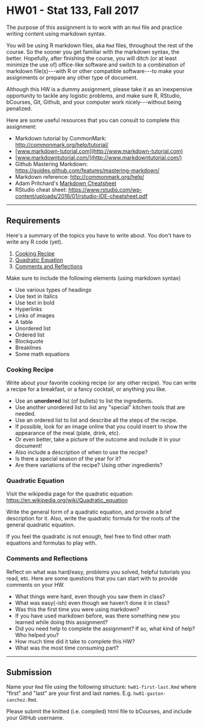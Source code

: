 HW01 - Stat 133, Fall 2017
================

The purpose of this assignment is to work with an `Rmd` file and practice writing content using markdown syntax.

You will be using R markdown files, aka `Rmd` files, throughout the rest of the course. So the sooner you get familiar with the markdown syntax, the better. Hopefully, after finishing the course, you will ditch (or at least minimize the use of) office-like software and switch to a combination of markdown file(s)---with R or other compatible software---to make your assignments or prepare any other type of document.

Although this HW is a dummy assignment, please take it as an inexpensive opportunity to tackle any logistic problems, and make sure R, RStudio, bCourses, Git, Github, and your computer work nicely---without being penalized.

Here are some useful resources that you can consult to complete this assignment:

-   Markdown tutorial by CommonMark: <http://commonmark.org/help/tutorial/>
-   [www.markdown-tutorial.com](http://www.markdown-tutorial.com)
-   [www.markdowntutorial.com/](http://www.markdowntutorial.com/)
-   Github Mastering Markdown: <https://guides.github.com/features/mastering-markdown/>
-   Markdown reference: <http://commonmark.org/help/>
-   Adam Pritchard's [Markdown Cheatsheet](https://github.com/adam-p/markdown-here/wiki/Markdown-Cheatsheet)
-   RStudio cheat sheet: <https://www.rstudio.com/wp-content/uploads/2016/01/rstudio-IDE-cheatsheet.pdf>

------------------------------------------------------------------------

Requirements
------------

Here's a summary of the topics you have to write about. You don't have to write any R code (yet).

1.  [Cooking Recipe](#cooking-recipe)
2.  [Quadratic Equation](#quadratic-equation)
3.  [Comments and Reflections](#comments-and-reflections)

Make sure to include the following elements (using markdown syntax)

-   Use various types of headings
-   Use text in italics
-   Use text in bold
-   Hyperlinks
-   Links of images
-   A table
-   Unordered list
-   Ordered list
-   Blockquote
-   Breaklines
-   Some math equations

### Cooking Recipe

Write about your favorite cooking recipe (or any other recipe). You can write a recipe for a breakfast, or a fancy cocktail, or anything you like.

-   Use an **unordered** list (of bullets) to list the ingredients.
-   Use another unordered list to list any "special" kitchen tools that are needed.
-   Use an ordered list to list and describe all the steps of the recipe.
-   If possible, look for an image online that you could insert to show the appearance of the meal (plate, drink, etc).
-   Or even better, take a picture of the outcome and include it in your document!
-   Also include a description of when to use the recipe?
-   Is there a special season of the year for it?
-   Are there variations of the recipe? Using other ingredients?

### Quadratic Equation

Visit the wikipedia page for the quadratic equation: <https://en.wikipedia.org/wiki/Quadratic_equation>

Write the general form of a quadratic equation, and provide a brief description for it. Also, write the quadratic formula for the roots of the general quadratic equation.

If you feel the quadratic is not enough, feel free to find other math equations and formulas to play with.

### Comments and Reflections

Reflect on what was hard/easy, problems you solved, helpful tutorials you read, etc. Here are some questions that you can start with to provide comments on your HW.

-   What things were hard, even though you saw them in class?
-   What was easy(-ish) even though we haven't done it in class?
-   Was this the first time you were using markdown?
-   If you have used markdown before, was there something new you learned while doing this assignment?
-   Did you need help to complete the assignment? If so, what kind of help? Who helped you?
-   How much time did it take to complete this HW?
-   What was the most time consuming part?

------------------------------------------------------------------------

Submission
----------

Name your `Rmd` file using the following structure: `hw01-first-last.Rmd` where "first" and "last" are your first and last names. E.g. `hw01-gaston-sanchez.Rmd`.

Please submit the knitted (i.e. compiled) html file to bCourses, and include your GitHub username.

